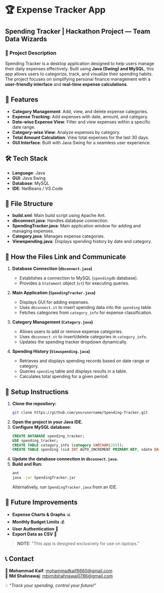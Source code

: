 # 🏆 Expense Tracker App
## Spending Tracker | Hackathon Project — Team Data Wizards

### 📘 Project Description
Spending Tracker is a desktop application designed to help users manage their daily expenses effectively. Built using **Java (Swing) and MySQL**, this app allows users to categorize, track, and visualize their spending habits. The project focuses on simplifying personal finance management with a **user-friendly interface** and **real-time expense calculations**.

## 🚀 Features
- **Category Management**: Add, view, and delete expense categories.
- **Expense Tracking**: Add expenses with date, amount, and category.
- **Date-wise Expense View**: Filter and view expenses within a specific date range.
- **Category-wise View**: Analyze expenses by category.
- **Total Amount Calculation**: View total expenses for the last 30 days.
- **GUI Interface**: Built with Java Swing for a seamless user experience.

## 🛠️ Tech Stack
- **Language**: Java
- **GUI**: Java Swing
- **Database**: MySQL
- **IDE**: NetBeans / VS Code

## 📂 File Structure
- **build.xml**: Main build script using Apache Ant.
- **dbconnect.java**: Handles database connection.
- **SpendingTracker.java**: Main application window for adding and managing expenses.
- **Category.java**: Manages expense categories.
- **Viewspending.java**: Displays spending history by date and category.

## 🔗 How the Files Link and Communicate
1. **Database Connection (`dbconnect.java`)**
   - Establishes a connection to MySQL (`spendingdb` database).
   - Provides a `Statement` object (`st`) for executing queries.
   
2. **Main Application (`SpendingTracker.java`)**
   - Displays GUI for adding expenses.
   - Uses `dbconnect.st` to insert spending data into the `spending` table.
   - Fetches categories from `category_info` for expense classification.

3. **Category Management (`Category.java`)**
   - Allows users to add or remove expense categories.
   - Uses `dbconnect.st` to insert/delete categories in `category_info`.
   - Updates the spending tracker dropdown dynamically.

4. **Spending History (`Viewspending.java`)**
   - Retrieves and displays spending records based on date range or category.
   - Queries `spending` table and displays results in a table.
   - Calculates total spending for a given period.

## 🚀 Setup Instructions
1. **Clone the repository:**
   ```sh
   git clone https://github.com/yourusername/Spending-Tracker.git
   ```
2. **Open the project in your Java IDE.**
3. **Configure MySQL database:**
   ```sql
   CREATE DATABASE spending_tracker;
   USE spending_tracker;
   CREATE TABLE category_info (category VARCHAR(255));
   CREATE TABLE spending (sid INT AUTO_INCREMENT PRIMARY KEY, sdate DATE, category VARCHAR(255), amount INT);
   ```
4. **Update the database connection in `dbconnect.java`.**
5. **Build and Run:**
   ```sh
   ant
   java -jar SpendingTracker.jar
   ```
   Alternatively, run `SpendingTracker.java` from an IDE.

## 🏅 Future Improvements
- **Expense Charts & Graphs** 📊
- **Monthly Budget Limits** 💰
- **User Authentication** 🔐
- **Export Data as CSV** 📂

> **NOTE:** "This app is designed exclusively for use on laptops."

## 📞 Contact
📧 **Mohammad Kaif**: mohammadkaif6660@gmail.com  
📧 **Md Shahnawaj**: mbimdshahnawaj0786@gmail.com  

💡 *“Track your spending, control your future!”*

